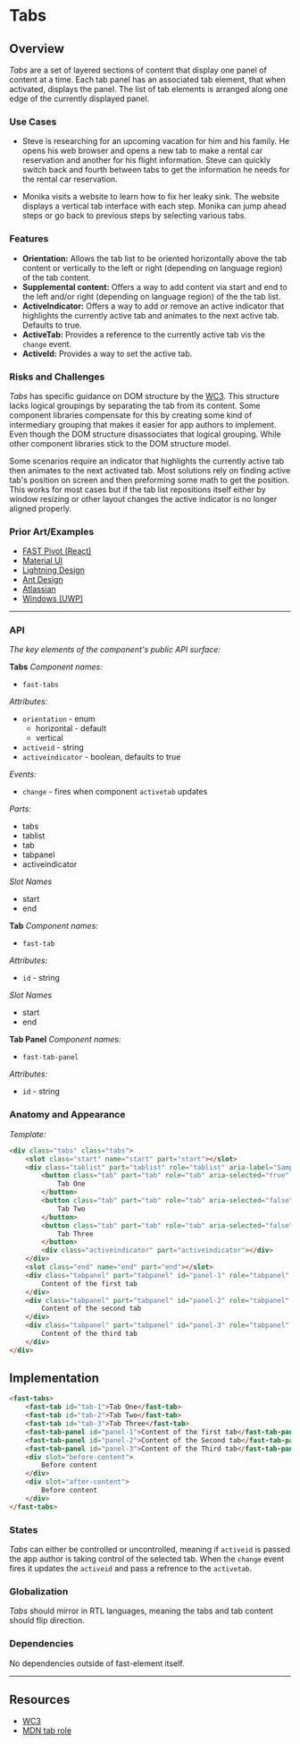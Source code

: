 # Tabs

## Overview

*Tabs* are a set of layered sections of content that display one panel of content at a time. Each tab panel has an associated tab element, that when activated, displays the panel. The list of tab elements is arranged along one edge of the currently displayed panel.

### Use Cases

- Steve is researching for an upcoming vacation for him and his family. He opens his web browser and opens a new tab to make a rental car reservation and another for his flight information. Steve can quickly switch back and fourth between tabs to get the information he needs for the rental car reservation.

- Monika visits a website to learn how to fix her leaky sink. The website displays a vertical tab interface with each step. Monika can jump ahead steps or go back to previous steps by selecting various tabs.
  
### Features

- **Orientation:** Allows the tab list to be oriented horizontally above the tab content or vertically to the left or right (depending on language region) of the tab content.
- **Supplemental content:** Offers a way to add content via start and end to the left and/or right (depending on language region) of the the tab list.
- **ActiveIndicator:** Offers a way to add or remove an active indicator that highlights the currently active tab and animates to the next active tab. Defaults to true.
- **ActiveTab:** Provides a reference to the currently active tab vis the `change` event.
- **ActiveId:** Provides a way to set the active tab.

### Risks and Challenges

*Tabs* has specific guidance on DOM structure by the [WC3](https://w3c.github.io/aria-practices/examples/tabs/tabs-2/tabs.html). This structure lacks logical groupings by separating the tab from its content. Some component libraries compensate for this by creating some kind of intermediary grouping that makes it easier for app authors to implement. Even though the DOM structure disassociates that logical grouping. While other component libraries stick to the DOM structure model. 

Some scenarios require an indicator that highlights the currently active tab then animates to the next activated tab. Most solutions rely on finding active tab's position on screen and then preforming some math to get the position. This works for most cases but if the tab list repositions itself either by window resizing or other layout changes the active indicator is no longer aligned properly.

### Prior Art/Examples
- [FAST Pivot (React)](https://explore.fast.design/components/pivot)
- [Material UI](https://material-ui.com/components/tabs/)
- [Lightning Design](https://www.lightningdesignsystem.com/components/tabs/)
- [Ant Design](https://ant.design/components/tabs/)
- [Atlassian](https://atlaskit.atlassian.com/packages/core/tabs)
- [Windows (UWP)](https://docs.microsoft.com/en-us/windows/uwp/design/controls-and-patterns/tab-view)

---

### API

*The key elements of the component's public API surface:*

**Tabs**
*Component names:*
- `fast-tabs`

*Attributes:*
- `orientation` - enum
  - horizontal - default
  - vertical
- `activeid` - string
- `activeindicator` - boolean, defaults to true

*Events:*
- `change` - fires when component `activetab` updates

*Parts:*
- tabs
- tablist
- tab
- tabpanel
- activeindicator

*Slot Names*
- start
- end

**Tab**
*Component names:*
- `fast-tab`

*Attributes:*
- `id` - string

*Slot Names*
- start
- end

**Tab Panel**
*Component names:*
- `fast-tab-panel`

*Attributes:*
- `id` - string

### Anatomy and Appearance

*Template:*
```HTML
<div class="tabs" class="tabs">
    <slot class="start" name="start" part="start"></slot>
    <div class="tablist" part="tablist" role="tablist" aria-label="Sample Tabs">
        <button class="tab" part="tab" role="tab" aria-selected="true" aria-controls="panel-1" id="tab-1" tabindex="0">
            Tab One
        </button>
        <button class="tab" part="tab" role="tab" aria-selected="false" aria-controls="panel-2" id="tab-2" tabindex="-1">
            Tab Two
        </button>
        <button class="tab" part="tab" role="tab" aria-selected="false" aria-controls="panel-3" id="tab-3" tabindex="-1">
            Tab Three
        </button>
        <div class="activeindicator" part="activeindicator"></div>
    </div>
    <slot class="end" name="end" part="end"></slot>
    <div class="tabpanel" part="tabpanel" id="panel-1" role="tabpanel" tabindex="0" aria-labelledby="tab-1">
        Content of the first tab
    </div>
    <div class="tabpanel" part="tabpanel" id="panel-2" role="tabpanel" tabindex="0" aria-labelledby="tab-2" hidden>
        Content of the second tab
    </div>
    <div class="tabpanel" part="tabpanel" id="panel-3" role="tabpanel" tabindex="0" aria-labelledby="tab-3" hidden>
        Content of the third tab
    </div>
</div>
```

## Implementation

```HTML
<fast-tabs>
    <fast-tab id="tab-1">Tab One</fast-tab>
    <fast-tab id="tab-2">Tab Two</fast-tab>
    <fast-tab id="tab-3">Tab Three</fast-tab>
    <fast-tab-panel id="panel-1">Content of the first tab</fast-tab-panel>
    <fast-tab-panel id="panel-2">Content of the Second tab</fast-tab-panel>
    <fast-tab-panel id="panel-3">Content of the Third tab</fast-tab-panel>
    <div slot="before-content">
        Before content
    </div>
    <div slot="after-content">
        Before content
    </div>
</fast-tabs>
```

### States

*Tabs* can either be controlled or uncontrolled, meaning if `activeid` is passed the app author is taking control of the selected tab. When the `change` event fires it updates the `activeid` and pass a refrence to the `activetab`.

### Globalization

*Tabs* should mirror in RTL languages, meaning the tabs and tab content should flip direction.

### Dependencies

No dependencies outside of fast-element itself.

---

## Resources
- [WC3](https://w3c.github.io/aria-practices/#tabpanel)
- [MDN tab role](https://developer.mozilla.org/en-US/docs/Web/Accessibility/ARIA/Roles/Tab_Role)